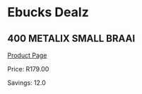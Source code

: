 
# Ebucks Dealz
## 400 METALIX SMALL BRAAI
[Product Page](https://www.ebucks.com/web/shop/productSelected.do?prodId=1187298102&catId=714965764)

Price: R179.00

Savings: 12.0


	